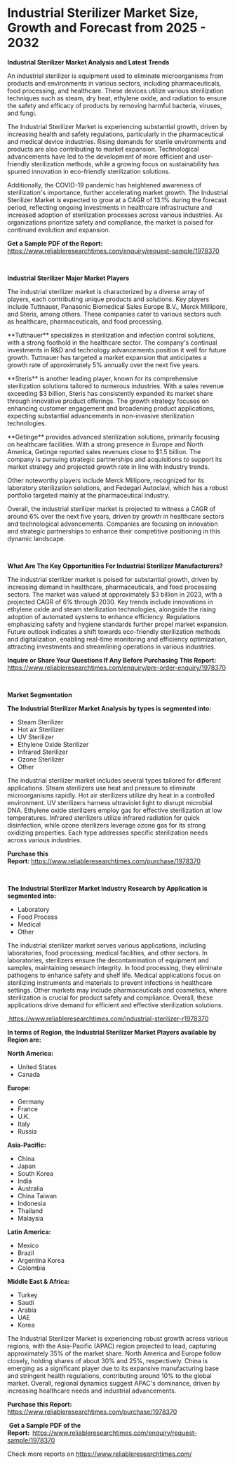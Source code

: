 <p><h1>Industrial Sterilizer Market Size, Growth and Forecast from 2025 - 2032</h1></p><p><strong>Industrial Sterilizer Market Analysis and Latest Trends</strong></p>
<p><p>An industrial sterilizer is equipment used to eliminate microorganisms from products and environments in various sectors, including pharmaceuticals, food processing, and healthcare. These devices utilize various sterilization techniques such as steam, dry heat, ethylene oxide, and radiation to ensure the safety and efficacy of products by removing harmful bacteria, viruses, and fungi.</p><p>The Industrial Sterilizer Market is experiencing substantial growth, driven by increasing health and safety regulations, particularly in the pharmaceutical and medical device industries. Rising demands for sterile environments and products are also contributing to market expansion. Technological advancements have led to the development of more efficient and user-friendly sterilization methods, while a growing focus on sustainability has spurred innovation in eco-friendly sterilization solutions.</p><p>Additionally, the COVID-19 pandemic has heightened awareness of sterilization's importance, further accelerating market growth. The Industrial Sterilizer Market is expected to grow at a CAGR of 13.1% during the forecast period, reflecting ongoing investments in healthcare infrastructure and increased adoption of sterilization processes across various industries. As organizations prioritize safety and compliance, the market is poised for continued evolution and expansion.</p></p>
<p><strong>Get a Sample PDF of the Report:&nbsp;</strong> <a href="https://www.reliableresearchtimes.com/enquiry/request-sample/1978370?utm_campaign=2269&utm_medium=2&utm_source=Github&utm_content=ia&utm_term=08042025&utm_id=industrial-sterilizer">https://www.reliableresearchtimes.com/enquiry/request-sample/1978370</a></p>
<p>&nbsp;</p>
<p><strong>Industrial Sterilizer Major Market Players</strong></p>
<p><p>The industrial sterilizer market is characterized by a diverse array of players, each contributing unique products and solutions. Key players include Tuttnauer, Panasonic Biomedical Sales Europe B.V., Merck Millipore, and Steris, among others. These companies cater to various sectors such as healthcare, pharmaceuticals, and food processing.</p><p>**Tuttnauer** specializes in sterilization and infection control solutions, with a strong foothold in the healthcare sector. The company's continual investments in R&D and technology advancements position it well for future growth. Tuttnauer has targeted a market expansion that anticipates a growth rate of approximately 5% annually over the next five years.</p><p>**Steris** is another leading player, known for its comprehensive sterilization solutions tailored to numerous industries. With a sales revenue exceeding $3 billion, Steris has consistently expanded its market share through innovative product offerings. The growth strategy focuses on enhancing customer engagement and broadening product applications, expecting substantial advancements in non-invasive sterilization technologies.</p><p>**Getinge** provides advanced sterilization solutions, primarily focusing on healthcare facilities. With a strong presence in Europe and North America, Getinge reported sales revenues close to $1.5 billion. The company is pursuing strategic partnerships and acquisitions to support its market strategy and projected growth rate in line with industry trends.</p><p>Other noteworthy players include Merck Millipore, recognized for its laboratory sterilization solutions, and Fedegari Autoclavi, which has a robust portfolio targeted mainly at the pharmaceutical industry.</p><p>Overall, the industrial sterilizer market is projected to witness a CAGR of around 6% over the next five years, driven by growth in healthcare sectors and technological advancements. Companies are focusing on innovation and strategic partnerships to enhance their competitive positioning in this dynamic landscape.</p></p>
<p>&nbsp;</p>
<p><strong>What Are The Key Opportunities For Industrial Sterilizer Manufacturers?</strong></p>
<p><p>The industrial sterilizer market is poised for substantial growth, driven by increasing demand in healthcare, pharmaceuticals, and food processing sectors. The market was valued at approximately $3 billion in 2023, with a projected CAGR of 6% through 2030. Key trends include innovations in ethylene oxide and steam sterilization technologies, alongside the rising adoption of automated systems to enhance efficiency. Regulations emphasizing safety and hygiene standards further propel market expansion. Future outlook indicates a shift towards eco-friendly sterilization methods and digitalization, enabling real-time monitoring and efficiency optimization, attracting investments and streamlining operations in various industries.</p></p>
<p><strong>Inquire or Share Your Questions If Any Before Purchasing This Report:</strong> <a href="https://www.reliableresearchtimes.com/enquiry/pre-order-enquiry/1978370?utm_campaign=2269&utm_medium=2&utm_source=Github&utm_content=ia&utm_term=08042025&utm_id=industrial-sterilizer">https://www.reliableresearchtimes.com/enquiry/pre-order-enquiry/1978370</a></p>
<p>&nbsp;</p>
<p><strong>Market Segmentation</strong></p>
<p><strong>The Industrial Sterilizer Market Analysis by types is segmented into:</strong></p>
<p><ul><li>Steam Sterilizer</li><li>Hot air Sterilizer</li><li>UV Sterilizer</li><li>Ethylene Oxide Sterilizer</li><li>Infrared Sterilizer</li><li>Ozone Sterilizer</li><li>Other</li></ul></p>
<p><p>The industrial sterilizer market includes several types tailored for different applications. Steam sterilizers use heat and pressure to eliminate microorganisms rapidly. Hot air sterilizers utilize dry heat in a controlled environment. UV sterilizers harness ultraviolet light to disrupt microbial DNA. Ethylene oxide sterilizers employ gas for effective sterilization at low temperatures. Infrared sterilizers utilize infrared radiation for quick disinfection, while ozone sterilizers leverage ozone gas for its strong oxidizing properties. Each type addresses specific sterilization needs across various industries.</p></p>
<p><strong>Purchase this Report:&nbsp;</strong><a href="https://www.reliableresearchtimes.com/purchase/1978370?utm_campaign=2269&utm_medium=2&utm_source=Github&utm_content=ia&utm_term=08042025&utm_id=industrial-sterilizer">https://www.reliableresearchtimes.com/purchase/1978370</a></p>
<p>&nbsp;</p>
<p><strong>The Industrial Sterilizer Market Industry Research by Application is segmented into:</strong></p>
<p><ul><li>Laboratory</li><li>Food Process</li><li>Medical</li><li>Other</li></ul></p>
<p><p>The industrial sterilizer market serves various applications, including laboratories, food processing, medical facilities, and other sectors. In laboratories, sterilizers ensure the decontamination of equipment and samples, maintaining research integrity. In food processing, they eliminate pathogens to enhance safety and shelf life. Medical applications focus on sterilizing instruments and materials to prevent infections in healthcare settings. Other markets may include pharmaceuticals and cosmetics, where sterilization is crucial for product safety and compliance. Overall, these applications drive demand for efficient and effective sterilization solutions.</p></p>
<p><a href="https://www.reliableresearchtimes.com/industrial-sterilizer-r1978370?utm_campaign=2269&utm_medium=2&utm_source=Github&utm_content=ia&utm_term=08042025&utm_id=industrial-sterilizer">&nbsp;https://www.reliableresearchtimes.com/industrial-sterilizer-r1978370</a></p>
<p><strong>In terms of Region, the Industrial Sterilizer Market Players available by Region are:</strong></p>
<p>
    <p> <strong> North America: </strong>
        <ul>
            <li>United States</li>
            <li>Canada</li>
        </ul>
        </p> 
    <p> <strong> Europe: </strong>
        <ul>
            <li>Germany</li>
            <li>France</li>
            <li>U.K.</li>
            <li>Italy</li>
            <li>Russia</li>
        </ul>
        </p> 
    <p> <strong> Asia-Pacific: </strong>
        <ul>
            <li>China</li>
            <li>Japan</li>
            <li>South Korea</li>
            <li>India</li>
            <li>Australia</li>
            <li>China Taiwan</li>
            <li>Indonesia</li>
            <li>Thailand</li>
            <li>Malaysia</li>
        </ul>
        </p> 
    <p> <strong> Latin America: </strong>
        <ul>
            <li>Mexico</li>
            <li>Brazil</li>
            <li>Argentina Korea</li>
            <li>Colombia</li>
        </ul>
        </p> 
    <p> <strong> Middle East & Africa: </strong>
        <ul>
            <li>Turkey</li>
            <li>Saudi</li>
            <li>Arabia</li>
            <li>UAE</li>
            <li>Korea</li>
        </ul>
    </p>
    </p>
<p><p>The Industrial Sterilizer Market is experiencing robust growth across various regions, with the Asia-Pacific (APAC) region projected to lead, capturing approximately 35% of the market share. North America and Europe follow closely, holding shares of about 30% and 25%, respectively. China is emerging as a significant player due to its expansive manufacturing base and stringent health regulations, contributing around 10% to the global market. Overall, regional dynamics suggest APAC's dominance, driven by increasing healthcare needs and industrial advancements.</p></p>
<p><strong>Purchase this Report: </strong><a href="https://www.reliableresearchtimes.com/purchase/1978370?utm_campaign=2269&utm_medium=2&utm_source=Github&utm_content=ia&utm_term=08042025&utm_id=industrial-sterilizer">https://www.reliableresearchtimes.com/purchase/1978370</a></p>
<p>&nbsp;<strong>Get a Sample PDF of the Report:&nbsp;&nbsp;</strong><a href="https://www.reliableresearchtimes.com/enquiry/request-sample/1978370?utm_campaign=2269&utm_medium=2&utm_source=Github&utm_content=ia&utm_term=08042025&utm_id=industrial-sterilizer">https://www.reliableresearchtimes.com/enquiry/request-sample/1978370</a></p>
<p><strong></strong></p>
<p>Check more reports on <a href="https://www.reliableresearchtimes.com/?utm_campaign=2269&utm_medium=2&utm_source=Github&utm_content=ia&utm_term=08042025&utm_id=industrial-sterilizer">https://www.reliableresearchtimes.com/</a></p>